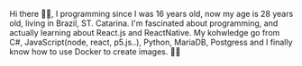 Hi there 👋👋,
I programming since I was 16 years old, now my age is 28 years old, living in Brazil, ST. Catarina.
I'm fascinated about programming, and actually learning about React.js and ReactNative.
My kohwledge go from C#, JavaScript(node, react, p5.js..), Python, MariaDB, Postgress and I finally know how to use Docker to create images. 🚀🚀
